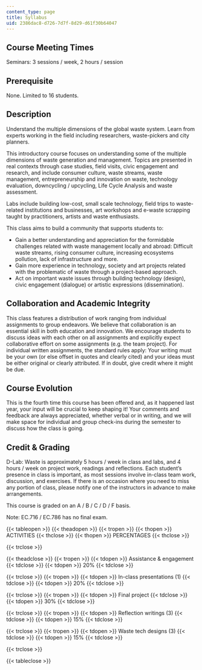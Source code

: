 ```yaml
---
content_type: page
title: Syllabus
uid: 2386dac8-d726-7d7f-8d29-d61f30b64047
---
```


Course Meeting Times
--------------------

Seminars: 3 sessions / week, 2 hours / session

Prerequisite
------------

None. Limited to 16 students.

Description
-----------

Understand the multiple dimensions of the global waste system. Learn from experts working in the field including researchers, waste-pickers and city planners.

This introductory course focuses on understanding some of the multiple dimensions of waste generation and management. Topics are presented in real contexts through case studies, field visits, civic engagement and research, and include consumer culture, waste streams, waste management, entrepreneurship and innovation on waste, technology evaluation, downcycling / upcycling, Life Cycle Analysis and waste assessment.

Labs include building low-cost, small scale technology, field trips to waste-related institutions and businesses, art workshops and e-waste scrapping taught by practitioners, artists and waste enthusiasts.

This class aims to build a community that supports students to:

*   Gain a better understanding and appreciation for the formidable challenges related with waste management locally and abroad: Difficult waste streams, rising consumer culture, increasing ecosystems pollution, lack of infrastructure and more.
*   Gain more experience in technology, society and art projects related with the problematic of waste through a project-based approach.
*   Act on important waste issues through building technology (design), civic engagement (dialogue) or artistic expressions (dissemination).

Collaboration and Academic Integrity
------------------------------------

This class features a distribution of work ranging from individual assignments to group endeavors. We believe that collaboration is an essential skill in both education and innovation. We encourage students to discuss ideas with each other on all assignments and explicitly expect collaborative effort on some assignments (e.g. the team project). For individual written assignments, the standard rules apply: Your writing must be your own (or else offset in quotes and clearly cited) and your ideas must be either original or clearly attributed. If in doubt, give credit where it might be due.

Course Evolution
----------------

This is the fourth time this course has been offered and, as it happened last year, your input will be crucial to keep shaping it! Your comments and feedback are always appreciated, whether verbal or in writing, and we will make space for individual and group check-ins during the semester to discuss how the class is going.

Credit & Grading
----------------

D-Lab: Waste is approximately 5 hours / week in class and labs, and 4 hours / week on project work, readings and reflections. Each student’s presence in class is important, as most sessions involve in-class team work, discussion, and exercises. If there is an occasion where you need to miss any portion of class, please notify one of the instructors in advance to make arrangements.

This course is graded on an A / B / C / D / F basis.

Note: EC.716 / EC.786 has no final exam.

{{< tableopen >}}
{{< theadopen >}}
{{< tropen >}}
{{< thopen >}}
ACTIVITIES
{{< thclose >}}
{{< thopen >}}
PERCENTAGES
{{< thclose >}}

{{< trclose >}}

{{< theadclose >}}
{{< tropen >}}
{{< tdopen >}}
Assistance & engagement
{{< tdclose >}}
{{< tdopen >}}
20%
{{< tdclose >}}

{{< trclose >}}
{{< tropen >}}
{{< tdopen >}}
In-class presentations (1)
{{< tdclose >}}
{{< tdopen >}}
20%
{{< tdclose >}}

{{< trclose >}}
{{< tropen >}}
{{< tdopen >}}
Final project
{{< tdclose >}}
{{< tdopen >}}
30%
{{< tdclose >}}

{{< trclose >}}
{{< tropen >}}
{{< tdopen >}}
Reflection writings (3)
{{< tdclose >}}
{{< tdopen >}}
15%
{{< tdclose >}}

{{< trclose >}}
{{< tropen >}}
{{< tdopen >}}
Waste tech designs (3)
{{< tdclose >}}
{{< tdopen >}}
15%
{{< tdclose >}}

{{< trclose >}}

{{< tableclose >}}